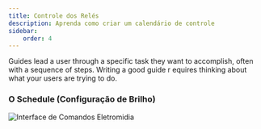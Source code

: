 ```yaml
---
title: Controle dos Relés
description: Aprenda como criar um calendário de controle
sidebar:
    order: 4
---
```


Guides lead a user through a specific task they want to accomplish, often with a sequence of steps.
Writing a good guide r equires thinking about what your users are trying to do.

### O Schedule (Configuração de Brilho)

![Interface de Comandos Eletromidia](/intercomelt/images/images/schedule.jpeg "Interface de Comandos Eletromidia")



 
 